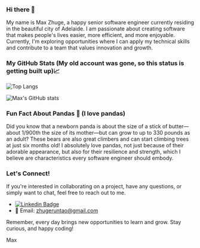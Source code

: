 ### Hi there 👋

<!--
**RuntaoZhuge/RuntaoZhuge** is a ✨ _special_ ✨ repository because its `README.md` (this file) appears on your GitHub profile.
-->

My name is Max Zhuge, a happy senior software engineer currently residing in the beautiful city of Adelaide. I am passionate about creating software that makes people's lives easier, more efficient, and more enjoyable. Currently, I'm exploring opportunities where I can apply my technical skills and contribute to a team that values innovation and growth.

### My GitHub Stats (My old account was gone, so this status is getting built up)📈

![Top Langs](https://github-readme-stats.vercel.app/api/top-langs/?username=RuntaoZhuge&show_icons=true&theme=dracula&layout=donut)

![Max's GitHub stats](https://github-readme-stats.vercel.app/api?username=RuntaoZhuge&show_icons=true&theme=dracula)

### Fun Fact About Pandas 🐼 (I love pandas)

Did you know that a newborn panda is about the size of a stick of butter—about 1/900th the size of its mother—but can grow to up to 330 pounds as an adult? These bears are also great climbers and can start climbing trees at just six months old! I absolutely love pandas, not just because of their adorable appearance, but also for their resilience and strength, which I believe are characteristics every software engineer should embody.

### Let's Connect!

If you're interested in collaborating on a project, have any questions, or simply want to chat, feel free to reach out to me.

- [![Linkedin Badge](https://img.shields.io/badge/-Max_Zhuge-blue?style=flat-square&logo=Linkedin&logoColor=white&link=https://www.linkedin.com/in/max-zhuge/)](https://www.linkedin.com/in/max-zhuge/) 
- 📧 Email: zhugeruntao@gmail.com

Remember, every day brings new opportunities to learn and grow. Stay curious, and happy coding!

Max
